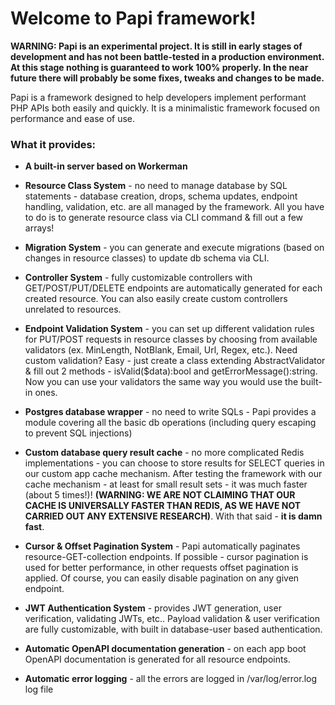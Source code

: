 # Welcome to Papi framework!

**WARNING: Papi is an experimental project. It is still in early stages of development and has not been battle-tested in a production environment. At this stage nothing is guaranteed to work 100% properly. In the near future there will probably be some fixes, tweaks and changes to be made.**

Papi is a framework designed to help developers implement performant PHP APIs both easily and quickly. It is a minimalistic framework focused on performance and ease of use.

### What it provides:
* **A built-in server based on Workerman**

* **Resource Class System** - no need to manage database by SQL statements - database creation, drops, schema updates, endpoint handling, validation, etc. are all managed by the framework. All you have to do is to generate resource class via CLI command & fill out a few arrays!

* **Migration System** - you can generate and execute migrations (based on changes in resource classes) to update db schema via CLI.

* **Controller System** - fully customizable controllers with GET/POST/PUT/DELETE endpoints are automatically generated for each created resource. You can also easily create custom controllers unrelated to resources.

* **Endpoint Validation System** - you can set up different validation rules for PUT/POST requests in resource classes by choosing from available validators (ex. MinLength, NotBlank, Email, Url, Regex, etc.). Need custom validation? Easy - just create a class extending AbstractValidator & fill out 2 methods - isValid($data):bool and getErrorMessage():string. Now you can use your validators the same way you would use the built-in ones.

* **Postgres database wrapper** - no need to write SQLs - Papi provides a module covering all the basic db operations (including query escaping to prevent SQL injections)

* **Custom database query result cache** - no more complicated Redis implementations - you can choose to store results for SELECT queries in our custom app cache mechanism. After testing the framework with our cache mechanism - at least for small result sets - it was much faster (about 5 times!)! **(WARNING: WE ARE NOT CLAIMING THAT OUR CACHE IS UNIVERSALLY FASTER THAN REDIS, AS WE HAVE NOT CARRIED OUT ANY EXTENSIVE RESEARCH)**. With that said - **it is damn fast**.

* **Cursor & Offset Pagination System** - Papi automatically paginates resource-GET-collection endpoints. If possible - cursor pagination is used for better performance, in other requests offset pagination is applied. Of course, you can easily disable pagination on any given endpoint.

* **JWT Authentication System** - provides JWT generation, user verification, validating JWTs, etc.. Payload validation & user verification are fully customizable, with built in database-user based authentication.

* **Automatic OpenAPI documentation generation** - on each app boot OpenAPI documentation is generated for all resource endpoints.

* **Automatic error logging** - all the errors are logged in /var/log/error.log log file